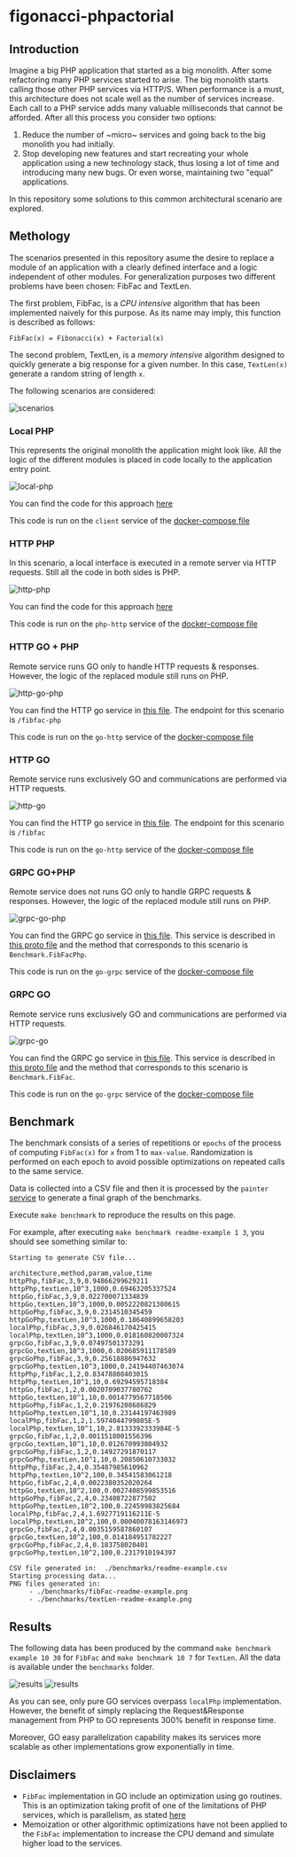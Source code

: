 # figonacci-phpactorial

## Introduction

Imagine a big PHP application that started as a big monolith. After some refactoring many PHP services started to arise. The big monolith starts calling those other PHP services via HTTP/S. When performance is a must, this architecture does not scale well as the number of services increase. Each call to a PHP service adds many valuable milliseconds that cannot be afforded. After all this process you consider two options:

1. Reduce the number of ~micro~ services and going back to the big monolith you had initially.
2. Stop developing new features and start recreating your whole application using a new technology stack, thus losing a lot of time and introducing many new bugs. Or even worse, maintaining two "equal" applications.

In this repository some solutions to this common architectural scenario are explored.

## Methology

The scenarios presented in this repository asume the desire to replace a module of an application with a clearly defined interface and a logic independent of other modules. For generalization purposes two different problems have been chosen: FibFac and TextLen.

The first problem, FibFac, is a _CPU intensive_ algorithm that has been implemented naively for this purpose. As its name may imply, this function is described as follows:

```
FibFac(x) = Fibonacci(x) + Factorial(x)
```

The second problem, TextLen, is a _memory intensive_ algorithm designed to quickly generate a big response for a given number. In this case, `TextLen(x)` generate a random string of length `x`.

The following scenarios are considered:

![scenarios](https://github.com/davizuku/figonacci-phpactorial/raw/master/img/scenarios.png)

### Local PHP

This represents the original monolith the application might look like. All the logic of the different modules is placed in code locally to the application entry point.

![local-php](https://github.com/davizuku/figonacci-phpactorial/raw/master/img/local-php.png)

You can find the code for this approach [here](https://github.com/davizuku/figonacci-phpactorial/blob/master/php/client/LocalClient.php)

This code is run on the `client` service of the [docker-compose file](https://github.com/davizuku/figonacci-phpactorial/blob/master/docker-compose.yml)

### HTTP PHP

In this scenario, a local interface is executed in a remote server via HTTP requests. Still all the code in both sides is PHP.

![http-php](https://github.com/davizuku/figonacci-phpactorial/raw/master/img/http-php.png)

You can find the code for this approach [here](https://github.com/davizuku/figonacci-phpactorial/blob/master/php/server/index.php)

This code is run on the `php-http` service of the [docker-compose file](https://github.com/davizuku/figonacci-phpactorial/blob/master/docker-compose.yml)


### HTTP GO + PHP

Remote service runs GO only to handle HTTP requests & responses. However, the logic of the replaced module still runs on PHP.

![http-go-php](https://github.com/davizuku/figonacci-phpactorial/raw/master/img/http-go-php.png)

You can find the HTTP go service in [this file](https://github.com/davizuku/figonacci-phpactorial/blob/master/golang/cmd/http.go). The endpoint for this scenario is `/fibfac-php`

This code is run on the `go-http` service of the [docker-compose file](https://github.com/davizuku/figonacci-phpactorial/blob/master/docker-compose.yml)

### HTTP GO

Remote service runs exclusively GO and communications are performed via HTTP requests.

![http-go](https://github.com/davizuku/figonacci-phpactorial/raw/master/img/http-go.png)

You can find the HTTP go service in [this file](https://github.com/davizuku/figonacci-phpactorial/blob/master/golang/cmd/http.go). The endpoint for this scenario is `/fibfac`

This code is run on the `go-http` service of the [docker-compose file](https://github.com/davizuku/figonacci-phpactorial/blob/master/docker-compose.yml)

### GRPC GO+PHP

Remote service does not runs GO only to handle GRPC requests & responses. However, the logic of the replaced module still runs on PHP.

![grpc-go-php](https://github.com/davizuku/figonacci-phpactorial/raw/master/img/grpc-go-php.png)

You can find the GRPC go service in [this file](https://github.com/davizuku/figonacci-phpactorial/blob/master/golang/cmd/grpc.go). This service is described in [this proto file](https://github.com/davizuku/figonacci-phpactorial/blob/master/golang/api/benchmark.proto) and the method that corresponds to this scenario is `Benchmark.FibFacPhp`.

This code is run on the `go-grpc` service of the [docker-compose file](https://github.com/davizuku/figonacci-phpactorial/blob/master/docker-compose.yml)


### GRPC GO

Remote service runs exclusively GO and communications are performed via HTTP requests.

![grpc-go](https://github.com/davizuku/figonacci-phpactorial/raw/master/img/grpc-go.png)

You can find the GRPC go service in [this file](https://github.com/davizuku/figonacci-phpactorial/blob/master/golang/cmd/grpc.go). This service is described in [this proto file](https://github.com/davizuku/figonacci-phpactorial/blob/master/golang/api/benchmark.proto) and the method that corresponds to this scenario is `Benchmark.FibFac`.

This code is run on the `go-grpc` service of the [docker-compose file](https://github.com/davizuku/figonacci-phpactorial/blob/master/docker-compose.yml)


## Benchmark

The benchmark consists of a series of repetitions or `epochs` of the process of computing `FibFac(x)` for `x` from 1 to `max-value`. Randomization is performed on each epoch to avoid possible optimizations on repeated calls to the same service.

Data is collected into a CSV file and then it is processed by the `painter` [service](https://github.com/davizuku/figonacci-phpactorial/blob/master/docker-compose.yml) to generate a final graph of the benchmarks.

Execute `make benchmark` to reproduce the results on this page.

For example, after executing `make benchmark readme-example 1 3`, you should see something similar to:

```
Starting to generate CSV file...

architecture,method,param,value,time
httpPhp,fibFac,3,9,0.94866299629211
httpPhp,textLen,10^3,1000,0.69463205337524
httpGo,fibFac,3,9,0.022700071334839
httpGo,textLen,10^3,1000,0.0052220821380615
httpGoPhp,fibFac,3,9,0.2314510345459
httpGoPhp,textLen,10^3,1000,0.18640899658203
localPhp,fibFac,3,9,0.026846170425415
localPhp,textLen,10^3,1000,0.018160820007324
grpcGo,fibFac,3,9,0.07497501373291
grpcGo,textLen,10^3,1000,0.020685911178589
grpcGoPhp,fibFac,3,9,0.25618886947632
grpcGoPhp,textLen,10^3,1000,0.24194407463074
httpPhp,fibFac,1,2,0.83478808403015
httpPhp,textLen,10^1,10,0.69294595718384
httpGo,fibFac,1,2,0.0020709037780762
httpGo,textLen,10^1,10,0.0014779567718506
httpGoPhp,fibFac,1,2,0.21976208686829
httpGoPhp,textLen,10^1,10,0.23144197463989
localPhp,fibFac,1,2,1.5974044799805E-5
localPhp,textLen,10^1,10,2.8133392333984E-5
grpcGo,fibFac,1,2,0.0011518001556396
grpcGo,textLen,10^1,10,0.012670993804932
grpcGoPhp,fibFac,1,2,0.14927291870117
grpcGoPhp,textLen,10^1,10,0.20850610733032
httpPhp,fibFac,2,4,0.35487985610962
httpPhp,textLen,10^2,100,0.34541583061218
httpGo,fibFac,2,4,0.0022380352020264
httpGo,textLen,10^2,100,0.0027408599853516
httpGoPhp,fibFac,2,4,0.23408722877502
httpGoPhp,textLen,10^2,100,0.22459983825684
localPhp,fibFac,2,4,1.6927719116211E-5
localPhp,textLen,10^2,100,0.00040078163146973
grpcGo,fibFac,2,4,0.0035159587860107
grpcGo,textLen,10^2,100,0.014184951782227
grpcGoPhp,fibFac,2,4,0.183758020401
grpcGoPhp,textLen,10^2,100,0.2317910194397

CSV file generated in:  ./benchmarks/readme-example.csv
Starting processing data...
PNG files generated in:
     - ./benchmarks/fibFac-readme-example.png
     - ./benchmarks/textLen-readme-example.png
```

## Results

The following data has been produced by the command `make benchmark example 10 30` for `FibFac` and `make benchmark 10 7` for `TextLen`. All the data is available under the `benchmarks` folder.

![results](https://github.com/davizuku/figonacci-phpactorial/raw/master/benchmarks/example-fibfac.png)
![results](https://github.com/davizuku/figonacci-phpactorial/raw/master/benchmarks/example-textlen.png)

As you can see, only pure GO services overpass `localPhp` implementation. However, the benefit of simply replacing the Request&Response management from PHP to GO represents 300% benefit in response time.

Moreover, GO easy parallelization capability makes its services more scalable as other implementations grow exponentially in time.

## Disclaimers

- `FibFac` implementation in GO include an optimization using go routines. This is an optimization taking profit of one of the limitations of PHP services, which is parallelism, as stated [here](https://github.com/krakjoe/pthreads#sapi-support)
- Memoization or other algorithmic optimizations have not been applied to the `FibFac` implementation to increase the CPU demand and simulate higher load to the services.
